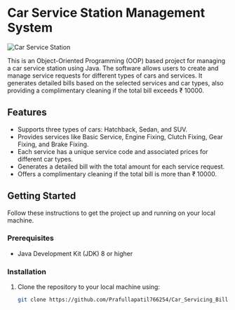 # Car Service Station Management System

![Car Service Station](https://imgur.com/gallery/lFvO225)

This is an Object-Oriented Programming (OOP) based project for managing a car service station using Java. The software allows users to create and manage service requests for different types of cars and services. It generates detailed bills based on the selected services and car types, also providing a complimentary cleaning if the total bill exceeds ₹ 10000.

## Features

- Supports three types of cars: Hatchback, Sedan, and SUV.
- Provides services like Basic Service, Engine Fixing, Clutch Fixing, Gear Fixing, and Brake Fixing.
- Each service has a unique service code and associated prices for different car types.
- Generates a detailed bill with the total amount for each service request.
- Offers a complimentary cleaning if the total bill is more than ₹ 10000.

## Getting Started

Follow these instructions to get the project up and running on your local machine.

### Prerequisites

- Java Development Kit (JDK) 8 or higher

### Installation

1. Clone the repository to your local machine using:

   ```bash
   git clone https://github.com/Prafullapatil766254/Car_Servicing_Billl_OOPs_Project.git
